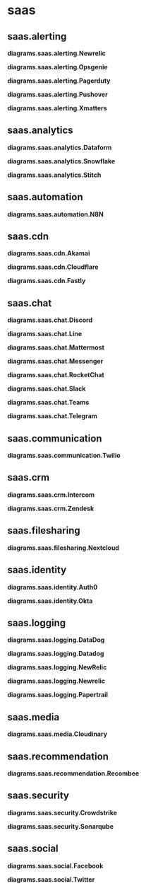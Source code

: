 # saas

## saas.alerting

**diagrams.saas.alerting.Newrelic**

**diagrams.saas.alerting.Opsgenie**

**diagrams.saas.alerting.Pagerduty**

**diagrams.saas.alerting.Pushover**

**diagrams.saas.alerting.Xmatters**


## saas.analytics

**diagrams.saas.analytics.Dataform**

**diagrams.saas.analytics.Snowflake**

**diagrams.saas.analytics.Stitch**


## saas.automation

**diagrams.saas.automation.N8N**


## saas.cdn

**diagrams.saas.cdn.Akamai**

**diagrams.saas.cdn.Cloudflare**

**diagrams.saas.cdn.Fastly**


## saas.chat

**diagrams.saas.chat.Discord**

**diagrams.saas.chat.Line**

**diagrams.saas.chat.Mattermost**

**diagrams.saas.chat.Messenger**

**diagrams.saas.chat.RocketChat**

**diagrams.saas.chat.Slack**

**diagrams.saas.chat.Teams**

**diagrams.saas.chat.Telegram**


## saas.communication

**diagrams.saas.communication.Twilio**


## saas.crm

**diagrams.saas.crm.Intercom**

**diagrams.saas.crm.Zendesk**


## saas.filesharing

**diagrams.saas.filesharing.Nextcloud**


## saas.identity

**diagrams.saas.identity.Auth0**

**diagrams.saas.identity.Okta**


## saas.logging

**diagrams.saas.logging.DataDog**

**diagrams.saas.logging.Datadog**

**diagrams.saas.logging.NewRelic**

**diagrams.saas.logging.Newrelic**

**diagrams.saas.logging.Papertrail**


## saas.media

**diagrams.saas.media.Cloudinary**


## saas.recommendation

**diagrams.saas.recommendation.Recombee**


## saas.security

**diagrams.saas.security.Crowdstrike**

**diagrams.saas.security.Sonarqube**


## saas.social

**diagrams.saas.social.Facebook**

**diagrams.saas.social.Twitter**


